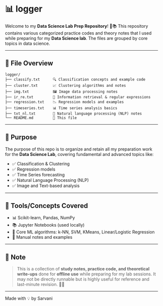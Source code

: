 # 📊 logger

Welcome to my **Data Science Lab Prep Repository**! 🧪📚
This repository contains various categorized practice codes and theory notes that I used while preparing for my **Data Science lab**. The files are grouped by core topics in data science.

---

## 📁 File Overview

```
logger/
├── classify.txt      🔍 Classification concepts and example code
├── cluster.txt       📈 Clustering algorithms and notes
├── img.txt           🖼️ Image data processing notes
├── ir_re.txt         📑 Information retrieval & regular expressions
├── regression.txt    📉 Regression models and examples
├── timeseries.txt    📊 Time series analysis basics
├── txt_nl.txt        🧠 Natural language processing (NLP) notes
└── README.md         📝 This file
```

---

## 🎯 Purpose

The purpose of this repo is to organize and retain all my preparation work for the **Data Science Lab**, covering fundamental and advanced topics like:

* ✅ Classification & Clustering
* ✅ Regression models
* ✅ Time Series forecasting
* ✅ Natural Language Processing (NLP)
* ✅ Image and Text-based analysis

---

## 🧰 Tools/Concepts Covered

* 📊 Scikit-learn, Pandas, NumPy
* 📚 Jupyter Notebooks (used locally)
* 🧠 Core ML algorithms: k-NN, SVM, KMeans, Linear/Logistic Regression
* 📝 Manual notes and examples

---

## 📌 Note

> This is a collection of **study notes, practice code, and theoretical write-ups** done for **offline use** while preparing for my lab sessions. It may not be directly runnable but is highly useful for reference and last-minute revision. 📒✅

---

Made with 💡 by Sarvani
